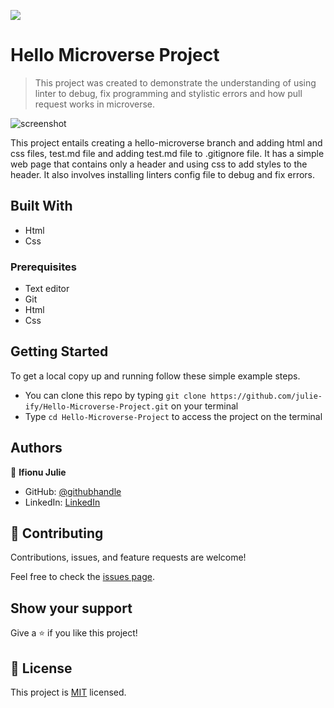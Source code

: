 ![](https://img.shields.io/badge/Microverse-blueviolet)

# Hello Microverse Project

> This project was created to demonstrate the understanding of using linter to debug, fix programming and stylistic errors and how pull request works in microverse.

![screenshot](./app_screenshot.png)

This project entails creating a hello-microverse branch and adding html and css files, test.md file and adding test.md file to .gitignore file. It has a simple web page that contains only a header and using css to add styles to the header. It also involves installing linters config file to debug and fix errors.

## Built With

- Html
- Css

### Prerequisites

- Text editor
- Git
- Html
- Css

## Getting Started

To get a local copy up and running follow these simple example steps.

- You can clone this repo by typing `git clone https://github.com/julie-ify/Hello-Microverse-Project.git` on your terminal
- Type `cd Hello-Microverse-Project` to access the project on the terminal

## Authors

👤 **Ifionu Julie**

- GitHub: [@githubhandle](https://github.com/julie-ify)
- LinkedIn: [LinkedIn](https://www.linkedin.com/in/juliana-ifionu-4a9492212/)

## 🤝 Contributing

Contributions, issues, and feature requests are welcome!

Feel free to check the [issues page](https://github.com/julie-ify/Hello-Microverse-Project/issues).

## Show your support

Give a ⭐️ if you like this project!

## 📝 License

This project is [MIT](./MIT.md) licensed.
